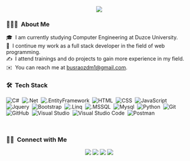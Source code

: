 <h1 align="center">
  <a href="https://git.io/typing-svg">
    <img src="https://readme-typing-svg.herokuapp.com/?lines=Hello!+👋;I+am+Büşra+ÖZDEMİR&center=true&size=25">
  </a>
</h1>

### 👨🏻‍💻 &nbsp;About Me

🎓 &nbsp;I am currently studying Computer Engineering at Duzce University.\
🌱 &nbsp;I continue my work as a full stack developer in the field of web programming.\
✍️ &nbsp;I attend trainings and do projects to gain more experience in my field.\
✉️ &nbsp;You can reach me at busraozdm1@gmail.com.

### 🛠 &nbsp;Tech Stack
![C#](https://img.shields.io/badge/-Csharp-05122A?style=flat&logo=Csharp)&nbsp;
![.Net](https://img.shields.io/badge/-.Net-05122A?style=flat&logo=.Net)&nbsp;
![.EntityFramework](https://img.shields.io/badge/-EntityFrameworkcore-05122A?style=flat&logo=Csharp)&nbsp;
![HTML](https://img.shields.io/badge/-HTML-05122A?style=flat&logo=HTML5)&nbsp;
![CSS](https://img.shields.io/badge/-CSS-05122A?style=flat&logo=CSS3&logoColor=1572B6)&nbsp;
![JavaScript](https://img.shields.io/badge/-JavaScript-05122A?style=flat&logo=javascript)&nbsp;
![Jquery](https://img.shields.io/badge/-Jquery-05122A?style=flat&logo=jquery)&nbsp;
![Bootstrap](https://img.shields.io/badge/-Bootstrap-05122A?style=flat&logo=bootstrap&logoColor=563D7C)&nbsp;
![.Linq](https://img.shields.io/badge/-LinQ-05122A?style=flat&logo=Csharp)&nbsp;
![.MSSQL](https://img.shields.io/badge/-MSSQL-05122A?style=flat&logo=Microsoft%20SQL%20Server)&nbsp;
![Mysql](https://img.shields.io/badge/-Mysql-05122A?style=flat&logo=mysql)&nbsp;
![Python](https://img.shields.io/badge/-Python-05122A?style=flat&logo=python)&nbsp;
![Git](https://img.shields.io/badge/-Git-05122A?style=flat&logo=git)&nbsp;
![GitHub](https://img.shields.io/badge/-GitHub-05122A?style=flat&logo=github)&nbsp;
![Visual Studio](https://img.shields.io/badge/-Visual%20Studio-05122A?style=flat&logo=Visual%20Studio)&nbsp;
![Visual Studio Code](https://img.shields.io/badge/-Visual%20Studio%20Code-05122A?style=flat&logo=visual-studio-code&logoColor=007ACC)&nbsp;
![Postman](https://img.shields.io/badge/-Postman-05122A?style=flat&logo=postman)&nbsp;

<br/>

### 🤝🏻 &nbsp;Connect with Me

<p align="center">
<a href="mailto:busraozdm1@gmail.com"><img src="https://img.shields.io/badge/-busraozdm1@gmail.com-D14836?style=flat&logo=Gmail&logoColor=white"/></a>
<a href="https://www.linkedin.com/in/busra0zdemir/"><img src="https://img.shields.io/badge/-busra0zdemir-0077B5?style=flat&logo=Linkedin&logoColor=white"/></a>
<a href="https://instagram.com/busra.0zdemir"><img src="https://img.shields.io/badge/-@busra.0zdemir-E4405F?style=flat&logo=Instagram&logoColor=white"/></a>
<a href="https://twitter.com/busraozdemiir"><img src="https://img.shields.io/badge/-@busraozdemiir-00acee?style=flat&logo=Twitter&logoColor=white"/></a>
</p>




